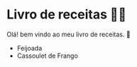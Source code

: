 # Livro de receitas :man_cook:

Olá! bem vindo ao meu livro de receitas. :wave:

- Feijoada 
- Cassoulet de Frango